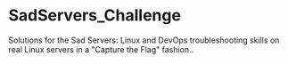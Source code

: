 # SadServers_Challenge
Solutions for the Sad Servers: Linux and DevOps troubleshooting skills on real Linux servers in a "Capture the Flag" fashion..
